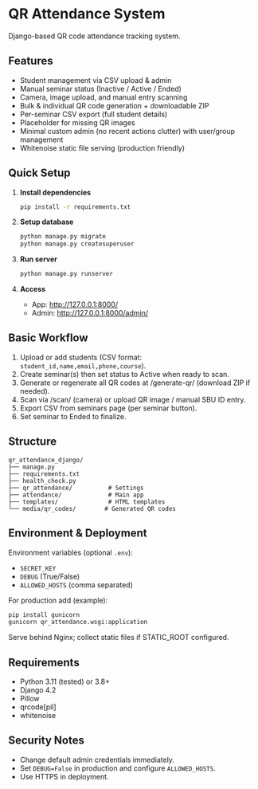 # QR Attendance System

Django-based QR code attendance tracking system.

## Features

- Student management via CSV upload & admin
- Manual seminar status (Inactive / Active / Ended)
- Camera, image upload, and manual entry scanning
- Bulk & individual QR code generation + downloadable ZIP
- Per-seminar CSV export (full student details)
- Placeholder for missing QR images
- Minimal custom admin (no recent actions clutter) with user/group management
- Whitenoise static file serving (production friendly)

## Quick Setup

1. **Install dependencies**
   ```bash
   pip install -r requirements.txt
   ```

2. **Setup database**
   ```bash
   python manage.py migrate
   python manage.py createsuperuser
   ```

3. **Run server**
   ```bash
   python manage.py runserver
   ```

4. **Access**
   - App: http://127.0.0.1:8000/
   - Admin: http://127.0.0.1:8000/admin/

## Basic Workflow

1. Upload or add students (CSV format: `student_id,name,email,phone,course`).
2. Create seminar(s) then set status to Active when ready to scan.
3. Generate or regenerate all QR codes at /generate-qr/ (download ZIP if needed).
4. Scan via /scan/ (camera) or upload QR image / manual SBU ID entry.
5. Export CSV from seminars page (per seminar button).
6. Set seminar to Ended to finalize.

## Structure

```
qr_attendance_django/
├── manage.py
├── requirements.txt
├── health_check.py
├── qr_attendance/          # Settings
├── attendance/             # Main app
├── templates/              # HTML templates
└── media/qr_codes/        # Generated QR codes
```

## Environment & Deployment

Environment variables (optional `.env`):
- `SECRET_KEY`
- `DEBUG` (True/False)
- `ALLOWED_HOSTS` (comma separated)

For production add (example):
```bash
pip install gunicorn
gunicorn qr_attendance.wsgi:application
```
Serve behind Nginx; collect static files if STATIC_ROOT configured.

## Requirements

- Python 3.11 (tested) or 3.8+
- Django 4.2
- Pillow
- qrcode[pil]
- whitenoise

## Security Notes

- Change default admin credentials immediately.
- Set `DEBUG=False` in production and configure `ALLOWED_HOSTS`.
- Use HTTPS in deployment.

